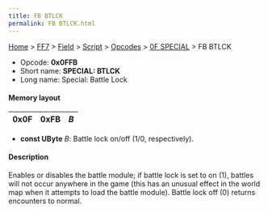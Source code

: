 ```yaml
---
title: FB BTLCK
permalink: FB BTLCK.html
---
```


[Home](../../../../../Main%20Page.md) > [FF7](../../../../../FF7.md) > [Field](../../../../Field.md) > [Script](../../../Script.md) > [Opcodes](../../Opcodes.md) > [0F SPECIAL](../0F%20SPECIAL.md) > FB BTLCK

-   Opcode: **0x0FFB**
-   Short name: **SPECIAL: BTLCK**
-   Long name: Special: Battle Lock

#### Memory layout

| 0x0F | 0xFB | *B* |
|------|------|-----|

-   **const UByte** *B*: Battle lock on/off (1/0, respectively).

#### Description

Enables or disables the battle module; if battle lock is set to on (1),
battles will not occur anywhere in the game (this has an unusual effect
in the world map when it attempts to load the battle module). Battle
lock off (0) returns encounters to normal.
